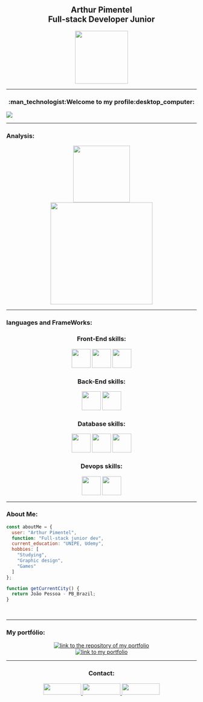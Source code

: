 <div align="center">
 <h2><b>Arthur Pimentel</b><br>Full-stack Developer Junior</h2>
  <img width="140px" src="https://github.com/user-attachments/assets/e788bf12-860c-442d-a369-8225acb29439">  
</div>
<hr>
<div align="center">
  <h3>:man_technologist:Welcome to my profile:desktop_computer:</h3>
</div>
<img src="https://github.com/user-attachments/assets/3903fd2b-1a49-44f7-9a9a-5587a97b6e5a">
<br>
<hr>
<h3><b>Analysis:</b></h3>
<div align="center">
    <img height="150px"src="https://github-readme-stats.vercel.app/api?username=ArthurPimentell&show_icons=true&theme=dark&hide&title_color=020201&text_color=020201F&icon_color=020201&border_color=020201&bg_color=0499ef">
    <br><img height="270px"src="https://github-readme-stats.vercel.app/api/top-langs/?username=ArthurPimentell&compact&langs_count=8&theme=dark&hide&title_color=020201&text_color=020201&icon_color=020201&border_color=020201&bg_color=0499ef">
</div>
<hr>
<h3>languages and FrameWorks:</h3>
<div align="center">

<h3>Front-End skills:</h3>
  
  <img height="50px"  src="https://github.com/user-attachments/assets/bfc951af-cdc8-47ae-bb7a-2aa410d1f5a2">
  <img height="50px"  src="https://github.com/user-attachments/assets/cefb08c7-b321-48b1-ad19-57e001f4f42e"> 
  <img height="50px"  src="https://github.com/user-attachments/assets/63d77861-7d65-4665-9a09-efb45f7c6747">
 
<h3>Back-End skills:</h3>
  <img height="50px"  src="https://github.com/user-attachments/assets/aa180eb9-821f-4d04-893e-9ef589747cad">
  <img height="50px"  src="https://github.com/user-attachments/assets/1bec3c3a-2b91-422d-8650-7689b4978a08">


<h3>Database skills:</h3>
  <img height="50px"  src="https://github.com/user-attachments/assets/bf05b402-5d6a-40c3-88dd-8958b5e7cd3e">
  <img height="50px"  src="https://github.com/user-attachments/assets/d5bf5013-915f-4df7-bd8a-2893d09cee9c">
  <img height="50px"  src="https://github.com/user-attachments/assets/fa731d36-d92e-4b5c-8996-09397ce378e7">



<h3>Devops skills:</h3>
  <img height="50px"  src="https://github.com/user-attachments/assets/135f3907-d352-4d2e-babe-2fb8fdbd8903">
  <img height="50px"  src="https://github.com/user-attachments/assets/dacc9faf-c647-4831-bc37-e89a6fb06b87">
</div>

<hr>

<h3 align="left">About Me:</h3>


```js
const aboutMe = {
  user: "Arthur Pimentel",
  function: "Full-stack junior dev",
  current_education: "UNIPE, Udemy",
  hobbies: [
    "Studying",
    "Graphic design",
    "Games"
  ]
};

function getCurrentCity() {
  return João Pessoa - PB_Brazil;
}

```
<br>
<hr>
<h3>My portfólio:</h3>
<div align="center">
<a href="https://arthurpimentell.github.io/portifolioDigital/" target="_blank">
    <img alt="link to the repository of my portfolio" src="https://github-readme-stats.vercel.app/api/pin/?username=ArthurPimentell&repo=portifolioDigital&bg_color=0499ef&title_color=0D0F1B&text_color=0D0F1B&hide_border=&show_icons=true&icon_color=0D0F1B&locale=en">
</a>
</br>
<a href="https://arthurpimentell.github.io/portifolioDigital/" target="_blank">
    <img alt="link to my portfolio" src="https://img.shields.io/static/v1?label&message=open+portfolio&color=005997&style=for-the-badge" />
</a>
</div>
<div align="center">
  
 <hr>
  <h3><b>Contact:</b></h3>
  <a href="https://api.whatsapp.com/send?phone=5581992417343&text=Ol%C3%A1%2C%20estou%20interessado(a)%20nos%20seus%20servi%C3%A7os." target="_blank">
    <img width="100px" height="30px" src="https://img.shields.io/badge/WhatsApp-0499ef?style=for-the-badge&logo=whatsapp&logoColor=white">
  </a>
  <a target="_blank" href="mailto:pimentelarthur10@gmail.com">
     <img width="100px" height="30px" src="https://img.shields.io/badge/Gmail-0499ef?style=for-the-badge&logo=gmail&logoColor=white">
  </a>
  <a target="_blank" href="https://www.linkedin.com/in/arthur-pimentel-03a7312a0/">
    <img width="100px" height="30px"  src="https://img.shields.io/badge/LinkedIn-0499ef?style=for-the-badge&logo=linkedin&logoColor=white">
  </a> 
</div>

  
